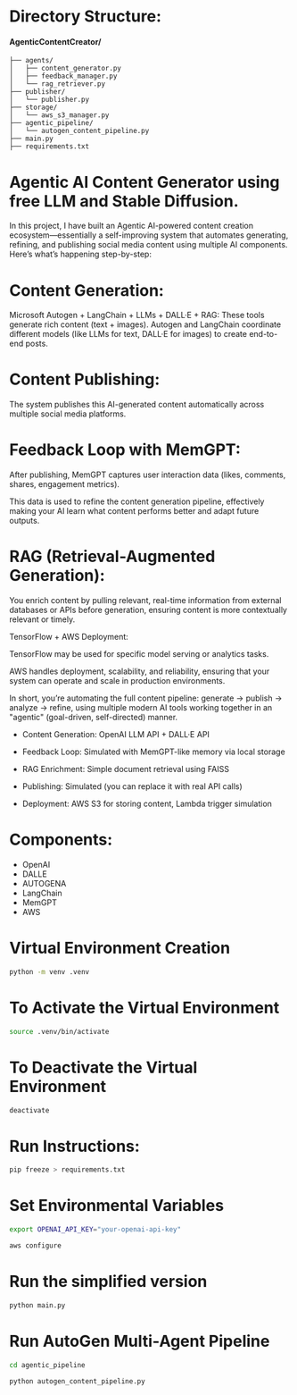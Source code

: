 # Directory Structure:

#### AgenticContentCreator/
```plaintext
├── agents/
│   ├── content_generator.py
│   ├── feedback_manager.py
│   └── rag_retriever.py
├── publisher/
│   └── publisher.py
├── storage/
│   └── aws_s3_manager.py
├── agentic_pipeline/
│   └── autogen_content_pipeline.py  
├── main.py
├── requirements.txt
```


# Agentic AI Content Generator using free LLM and Stable Diffusion.

In this project, I have built an Agentic AI-powered content creation ecosystem—essentially a self-improving system that automates generating, refining, and publishing social media content using multiple AI components. Here’s what’s happening step-by-step:

# Content Generation:

Microsoft Autogen + LangChain + LLMs + DALL·E + RAG:
These tools generate rich content (text + images). Autogen and LangChain coordinate different models (like LLMs for text, DALL·E for images) to create end-to-end posts.

# Content Publishing:

The system publishes this AI-generated content automatically across multiple social media platforms.

# Feedback Loop with MemGPT:

After publishing, MemGPT captures user interaction data (likes, comments, shares, engagement metrics).

This data is used to refine the content generation pipeline, effectively making your AI learn what content performs better and adapt future outputs.

# RAG (Retrieval-Augmented Generation):

You enrich content by pulling relevant, real-time information from external databases or APIs before generation, ensuring content is more contextually relevant or timely.

TensorFlow + AWS Deployment:

TensorFlow may be used for specific model serving or analytics tasks.

AWS handles deployment, scalability, and reliability, ensuring that your system can operate and scale in production environments.

In short, you’re automating the full content pipeline: generate → publish → analyze → refine, using multiple modern AI tools working together in an "agentic" (goal-driven, self-directed) manner.



- Content Generation: OpenAI LLM API + DALL·E API

- Feedback Loop: Simulated with MemGPT-like memory via local storage

- RAG Enrichment: Simple document retrieval using FAISS

- Publishing: Simulated (you can replace it with real API calls)

- Deployment: AWS S3 for storing content, Lambda trigger simulation



# Components:
- OpenAI
- DALLE
- AUTOGENA
- LangChain
- MemGPT 
- AWS 


# Virtual Environment Creation
```bash
python -m venv .venv
```

# To Activate the Virtual Environment 
```bash
source .venv/bin/activate
```

# To Deactivate the Virtual Environment 
```bash
deactivate 
```

# Run Instructions:

```bash
pip freeze > requirements.txt
```


# Set Environmental Variables

```bash
export OPENAI_API_KEY="your-openai-api-key"
```

```bash
aws configure
```


# Run the simplified version

```bash 
python main.py
```

# Run AutoGen Multi-Agent Pipeline

```bash
cd agentic_pipeline
```
```bash
python autogen_content_pipeline.py
```
